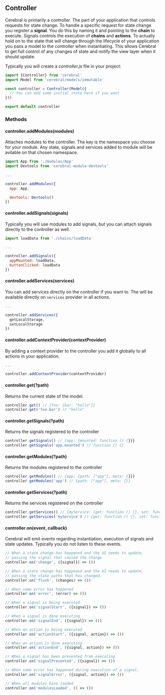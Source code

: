 ## Controller

Cerebral is primarily a controller. The part of your application that controls requests for state change. To handle a specific request for state change you register a **signal**. You do this by naming it and pointing to the **chain** to execute. Signals controls the execution of **chains** and **actions**. To actually hold on to the state that will change through the lifecycle of your application you pass a model to the controller when instantiating. This allows Cerebral to get full control of any changes of state and notify the view layer when it should update.

Typically you will create a *controller.js* file in your project:

```javascript
import {Controller} from 'cerebral'
import Model from 'cerebral/models/immutable'

const controller = Controller(Model({
  // You can add some initial state here if you want
}))

export default controller
```

### Methods

#### controller.addModules(modules)
Attaches modules to the controller. The key is the namespace you choose for your module. Any state, signals and services added to module will be avilable on that chosen namespace.
```javascript
import App from './modules/App'
import Devtools from 'cerebral-module-devtools'

...

controller.addModules({
  app: App,

  devtools: Devtools()
})
```

#### controller.addSignals(signals)
Typically you will use modules to add signals, but you can attach signals directly to the controller as well.
```javascript
import loadData from './chains/loadData'

...

controller.addSignals({
  appMounted: loadData,
  buttonClicked: loadData
})
```

#### controller.addServices(services)
You can add services directly on the controller if you want to. The will be available directly on `services` provider in all actions.
```javascript
...

controller.addServices({
  getLocalStorage,
  setLocalStorage
})
```

#### controller.addContextProvider(contextProvider)
By adding a context provider to the controller you add it globally to all actions in your application.
```javascript
...

controller.addContextProvider(contextProvider)
```

#### controller.get(?path)
Returns the current state of the model.
```javascript
controller.get() // {foo: {bar: "hello"}}
controller.get('foo.bar') // "hello"
```

#### controller.getSignals(?path)
Returns the signals registered to the controller
```javascript
controller.getSignals() // {app: {mounted: function () {}}}
controller.getSignals('app.mounted') // function () {}
```

#### controller.getModules(?path)
Returns the modules registered to the controller
```javascript
controller.getModules() // {app: {path: ["app"], meta: {}}}
controller.getModules('app') // {path: ["app"], meta: {}}
```

#### controller.getServices(?path)
Returns the services registered on the controller
```javascript
controller.getServices() // {myService: {get: function () {}, set: function () {}}}
controller.getServices('myService') // {get: function () {}, set: function () {}}
```

#### controller.on(event, callback)
Cerebral will emit events regarding instantiation, execution of signals and state updates. Typically you do not listen to these events.

```javascript
// When a state change has happened and the UI needs to update,
// passing the signal that caused the change
controller.on('change', ({signal}) => ())

// When a state change has happened and the UI needs to update,
// passing the state paths that has changed.
controller.on('flush', (changes) => ())

// When some error has happened
controller.on('error', (error) => ())

// When a signal is being executed
controller.on('signalStart', ({signal}) => ())

// When a signal is done executing
controller.on('signalEnd', ({signal}) => ())

// When an action is being executed
controller.on('actionStart', ({signal, action}) => ())

// When an action is done executing
controller.on('actionEnd', ({signal, action}) => ())

// When a signal has been prevented from executing
controller.on('signalPrevented', ({signal}) => ())

// When some error has happened during execution of a signal.
controller.on('signalError', ({signal, action}) => ())

// When all modules have loaded
controller.on('modulesLoaded', () => ())
```
